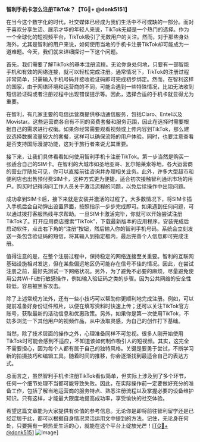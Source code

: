 **智利手机卡怎么注册TikTok？【TG💪+ @donk5151】**

在当今这个数字化的时代，社交媒体已经成为我们生活中不可或缺的一部分。而对于喜欢分享生活、展示才华的年轻人来说，TikTok无疑是一个热门的选择。作为一个全球化的短视频平台，TikTok吸引了无数用户的关注。然而，对于那些身处海外，尤其是智利的用户来说，如何使用当地的手机卡注册TikTok却可能成为一道难题。今天，我们就来详细探讨一下这个问题。

首先，我们需要了解TikTok的基本注册流程。无论你身处何地，只要有一部智能手机和有效的网络连接，就可以轻松完成注册。通常情况下，TikTok的注册过程非常简单，只需输入手机号码并接收验证码即可完成初步绑定。然而，在智利这样的国家，由于网络环境和运营商的不同，可能会遇到一些特殊情况，比如无法收到短信验证码或者注册过程中出现错误提示等。因此，选择合适的手机卡就显得尤为重要。

在智利，有几家主要的电信运营商提供移动通信服务，包括Claro、Entel以及Movistar。这些运营商各自有不同的资费套餐和服务范围，因此在选择时需要根据自己的需求进行权衡。如果你经常需要观看视频或上传内容到TikTok，那么建议选择数据流量较大的套餐，这样可以确保流畅的用户体验。同时，也要注意查看是否支持国际漫游功能，这对于旅行者来说尤其重要。

接下来，让我们具体看看如何使用智利手机卡注册TikTok。第一步当然是购买一张适合自己的SIM卡。在智利的大城市如圣地亚哥、瓦尔帕莱索等地，各大运营商的营业厅随处可见，你可以直接前往咨询并办理相关业务。此外，许多大型超市和便利店也出售预付费SIM卡，这种方式更为便捷，适合初次接触智利通讯市场的用户。购买时记得询问工作人员关于激活流程的问题，以免后续操作中出现问题。

成功拿到SIM卡后，接下来就是安装并激活的过程了。大多数情况下，将SIM卡插入手机后会自动弹出设置界面，按照指示一步步完成即可。如果遇到任何问题，可以通过拨打客服热线寻求帮助。一旦SIM卡激活完毕，你就可以开始尝试注册TikTok了。打开应用商店搜索“TikTok”，下载最新版本的应用程序。安装完成后启动软件，点击右下角的“注册”按钮，然后输入你的智利手机号码。系统会立刻发送一条包含验证码的短信，将其输入到指定框内，最后完善个人信息即可完成注册。

值得注意的是，在整个注册过程中，保持稳定的网络连接至关重要。智利的互联网基础设施相对发达，但在某些偏远地区仍可能存在信号不佳的情况。因此，在尝试注册之前，最好先测试一下网络状况。另外，为了避免不必要的麻烦，尽量避免使用公共Wi-Fi进行敏感操作，例如输入验证码之类的步骤。因为公共网络的安全性较低，容易被黑客攻击。

除了上述常规方法外，还有一些小技巧可以帮助你更顺利地完成注册。例如，可以提前准备好身份证件照片，以便在填写资料时快速上传；还可以关注TikTok官方账号，获取最新的活动信息和优惠政策。另外，如果你是第一次使用TikTok，不妨多浏览一下其他用户的视频作品，从中汲取灵感，为自己的创作打下基础。

当然，除了技术层面的操作之外，心理准备同样不可忽视。很多人刚开始使用TikTok时可能会感到不适应，不知道该如何制作吸引人的短视频。其实，这完全不需要担心，因为每个人都有属于自己的独特风格。关键是要勇于尝试，不断学习新的拍摄技巧和编辑工具。随着时间的推移，你会逐渐找到最适合自己的表达方式。

总而言之，虽然智利手机卡注册TikTok看似简单，但实际上涉及到了多个环节，任何一个细节处理不当都可能导致失败。因此，在实际操作前一定要做好充分的准备工作，包括了解当地运营商的服务特点、熟悉注册流程以及掌握必要的设备维护知识。只有这样，才能最大限度地提高成功率，享受愉快的社交体验。

希望这篇文章能为大家提供有价值的参考信息。无论你是即将前往智利留学还是已经定居于此，都可以根据自身情况灵活运用文中提到的方法。记住，无论身在何处，只要拥有一颗热爱生活的心，就能在这个平台上绽放光芒！[[TG💪+ @donk5151](https://t.me/s/donk5151) ![Image](https://i.postimg.cc/rwNCRYN7/Snipaste-2025-04-30-17-27-05.png)]